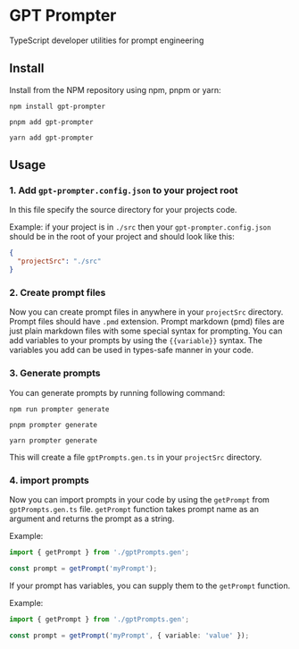 # GPT Prompter

TypeScript developer utilities for prompt engineering

## Install

Install from the NPM repository using npm, pnpm or yarn:

```shell
npm install gpt-prompter
```

```shell
pnpm add gpt-prompter
```

```shell
yarn add gpt-prompter
```

## Usage

### 1. Add `gpt-prompter.config.json` to your project root

In this file specify the source directory for your projects code.

Example: if your project is in `./src` then your `gpt-prompter.config.json` should be in the root of your project and should look like this:

```json
{
  "projectSrc": "./src"
}
```

### 2. Create prompt files

Now you can create prompt files in anywhere in your `projectSrc` directory.
Prompt files should have `.pmd` extension.
Prompt markdown (pmd) files are just plain markdown files with some special syntax for prompting.
You can add variables to your prompts by using the `{{variable}}` syntax.
The variables you add can be used in types-safe manner in your code.

### 3. Generate prompts

You can generate prompts by running following command:

```shell
npm run prompter generate
```

```shell
pnpm prompter generate
```

```shell
yarn prompter generate
```

This will create a file `gptPrompts.gen.ts` in your `projectSrc` directory.

### 4. import prompts

Now you can import prompts in your code by using the `getPrompt` from `gptPrompts.gen.ts` file.
`getPrompt` function takes prompt name as an argument and returns the prompt as a string.

Example:

```ts
import { getPrompt } from './gptPrompts.gen';

const prompt = getPrompt('myPrompt');
```

If your prompt has variables, you can supply them to the `getPrompt` function.

Example:

```ts
import { getPrompt } from './gptPrompts.gen';

const prompt = getPrompt('myPrompt', { variable: 'value' });
```
